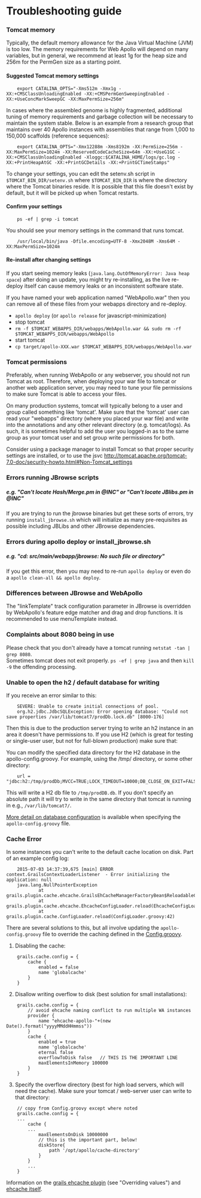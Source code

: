 # Troubleshooting guide

### Tomcat memory


Typically, the default memory allowance for the Java Virtual Machine (JVM) is too low. The memory requirements for Web Apollo will depend on many variables, but in general, we recommend at least 1g for the heap size and 256m for the PermGen size as a starting point. 

#### Suggested Tomcat memory settings

```
    export CATALINA_OPTS="-Xms512m -Xmx1g -XX:+CMSClassUnloadingEnabled -XX:+CMSPermGenSweepingEnabled -XX:+UseConcMarkSweepGC -XX:MaxPermSize=256m"
```


In cases where the assembled genome is highly fragmented, additional tuning of memory requirements and garbage collection will be necessary to maintain the system stable. Below is an example from a research group that maintains over 40 Apollo instances with assemblies that range from 1,000 to 150,000 scaffolds (reference sequences):  

```
    export CATALINA_OPTS="-Xmx12288m -Xms8192m -XX:PermSize=256m -XX:MaxPermSize=1024m -XX:ReservedCodeCacheSize=64m -XX:+UseG1GC -XX:+CMSClassUnloadingEnabled -Xloggc:$CATALINA_HOME/logs/gc.log -XX:+PrintHeapAtGC -XX:+PrintGCDetails -XX:+PrintGCTimeStamps"
```

To change your settings, you can edit the setenv.sh script in 
`$TOMCAT_BIN_DIR/setenv.sh` where `$TOMCAT_BIN_DIR` is where the directory where the Tomcat binaries reside. It is possible that this file doesn't exist by default, but it will be picked up when Tomcat restarts.


#### Confirm your settings

```
    ps -ef | grep -i tomcat
```

You should see your memory settings in the command that runs tomcat.   

```
    /usr/local/bin/java -Dfile.encoding=UTF-8 -Xmx2048M -Xms64M -XX:MaxPermSize=1024m 
```

#### Re-install after changing settings

If you start seeing memory leaks (`java.lang.OutOfMemoryError: Java heap space`) after doing an update, you might try re-installing, as the live re-deploy itself can cause memory leaks or an inconsistent software state. 

If you have named your web application named "WebApollo.war" then you can remove all of these files from your webapps directory and re-deploy.

- `apollo deploy`  (or `apollo release` for javascript-minimization)
- stop tomcat
- `rm -f $TOMCAT_WEBAPPS_DIR/webapps/WebApollo.war && sudo rm -rf $TOMCAT_WEBAPPS_DIR/webapps/WebApollo`
- start tomcat 
- `cp target/apollo-XXX.war $TOMCAT_WEBAPPS_DIR/webapps/WebApollo.war`

### Tomcat permissions

Preferably, when running WebApollo or any webserver, you should not run Tomcat as root. Therefore, when deploying your war file to tomcat or another web application server, you may need to tune your file permissions to make sure Tomcat is able to access your files.

On many production systems, tomcat will typically belong to a user and group called something like 'tomcat'. Make sure that the 'tomcat' user can read your "webapps" directory (where you placed your war file) and write into the annotations and any other relevant directory (e.g. tomcat/logs).   As such, it is sometimes helpful to add the user you logged-in as to the same group as your tomcat user and set group write permissions for both.

Consider using a package manager to install Tomcat so that proper security settings are installed, or to use the jsvc 
http://tomcat.apache.org/tomcat-7.0-doc/security-howto.html#Non-Tomcat_settings


### Errors running JBrowse scripts

##### e.g. "Can't locate Hash/Merge.pm in @INC" or "Can't locate JBlibs.pm in @INC"

If you are trying to run the jbrowse binaries but get these sorts of errors, try running `install_jbrowse.sh` which will initialize as many pre-requisites as possible including JBLibs and other JBrowse dependencies. 

### Errors during apollo deploy or install_jbrowse.sh

##### e.g. "cd: src/main/webapp/jbrowse: No such file or directory"

If you get this error, then you may need to re-run `apollo deploy` or even do a `apollo clean-all && apollo deploy`.


### Differences between JBrowse and WebApollo

The "linkTemplate" track configuration parameter in JBrowse is overridden by WebApollo's feature edge matcher and drag and drop functions. It is recommended to use menuTemplate instead.

### Complaints about 8080 being in use

Please check that you don't already have a tomcat running ``netstat -tan | grep 8080``.  
Sometimes tomcat does not exit properly.  ``ps -ef | grep java`` and then ``kill -9`` the offending processing.

### Unable to open the h2 / default database for writing

If you receive an error similar to this:

```
    SEVERE: Unable to create initial connections of pool.
    org.h2.jdbc.JdbcSQLException: Error opening database: "Could not save properties /var/lib/tomcat7/prodDb.lock.db" [8000-176]
```

Then this is due to the production server trying to write an h2 instance in an area it doesn't have permissions to.
If you use H2 (which is great for testing or single-user user, but not for full-blown production) make sure that:

You can modify the specified data directory for the H2 database in the apollo-config.groovy. For example, using the /tmp/ directory, or some other directory:

```
    url = "jdbc:h2:/tmp/prodDb;MVCC=TRUE;LOCK_TIMEOUT=10000;DB_CLOSE_ON_EXIT=FALSE"
```

This will write a H2 db file to ```/tmp/prodDB.db```.  If you don't specify an absolute path it will try to write in the same directory
that tomcat is running in e.g., ``/var/lib/tomcat7/``.


[More detail on database configuration](Setup.html) is available when specifying the `apollo-config.groovy` file.


### Cache Error

In some instances you can't write to the default cache location on disk.  Part of an example config log:

```
    2015-07-03 14:37:39,675 [main] ERROR context.GrailsContextLoaderListener  - Error initializing the application: null
    java.lang.NullPointerException
            at grails.plugin.cache.ehcache.GrailsEhCacheManagerFactoryBean$ReloadableCacheManager.rebuild(GrailsEhCacheManagerFactoryBean.java:171)
            at grails.plugin.cache.ehcache.EhcacheConfigLoader.reload(EhcacheConfigLoader.groovy:63)
            at grails.plugin.cache.ConfigLoader.reload(ConfigLoader.groovy:42)
```

There are several solutions to this, but all involve updating the ```apollo-config.groovy``` file to override the caching defined in the [Config.groovy](https://github.com/GMOD/Apollo/blob/master/grails-app/conf/Config.groovy#L103).

1) Disabling the cache:

```
    grails.cache.config = {
        cache {
            enabled = false
            name 'globalcache'
        }
    }
```

2) Disallow writing overflow to disk (best solution for small installations):

```
    grails.cache.config = {
        // avoid ehcache naming conflict to run multiple WA instances
        provider {
            name "ehcache-apollo-"+(new Date().format("yyyyMMddHHmmss"))
        }
        cache {
            enabled = true
            name 'globalcache'
            eternal false
            overflowToDisk false   // THIS IS THE IMPORTANT LINE
            maxElementsInMemory 100000
        }
    }
```

3) Specify the overflow directory (best for high load servers, which will need the cache).  Make sure your tomcat / web-server user can write to that directory:

```
    // copy from Config.groovy except where noted
    grails.cache.config = {
    ... 
        cache {
        ...  
            maxElementsOnDisk 10000000
            // this is the important part, below!
            diskStore{
                path '/opt/apollo/cache-directory'
            }
        }
        ...
    }
```


Information on the [grails ehcache plugin](http://grails-plugins.github.io/grails-cache-ehcache/guide/usage.html) (see "Overriding values") and
[ehcache itself](http://ehcache.org/documentation/2.8/integrations/grails).
 

